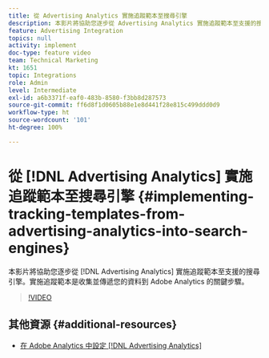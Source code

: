 ```yaml
---
title: 從 Advertising Analytics 實施追蹤範本至搜尋引擎
description: 本影片將協助您逐步從 Advertising Analytics 實施追蹤範本至支援的搜尋引擎。實施追蹤範本是收集並傳遞您的資料到 Adobe Analytics 的關鍵步驟。
feature: Advertising Integration
topics: null
activity: implement
doc-type: feature video
team: Technical Marketing
kt: 1651
topic: Integrations
role: Admin
level: Intermediate
exl-id: a6b3371f-eaf0-483b-8580-f3bb8d287573
source-git-commit: ff6d8f1d0605b88e1e8d441f28e815c499ddd0d9
workflow-type: ht
source-wordcount: '101'
ht-degree: 100%

---
```


# 從 [!DNL Advertising Analytics] 實施追蹤範本至搜尋引擎 {#implementing-tracking-templates-from-advertising-analytics-into-search-engines}

本影片將協助您逐步從 [!DNL Advertising Analytics] 實施追蹤範本至支援的搜尋引擎。實施追蹤範本是收集並傳遞您的資料到 Adobe Analytics 的關鍵步驟。

>[!VIDEO](https://video.tv.adobe.com/v/23120/?quality=12)

## 其他資源 {#additional-resources}

* [在 Adobe Analytics 中設定  [!DNL Advertising Analytics] ](https://helpx.adobe.com/tw/analytics/kt/using/advertising-analytics-feature-video-configure.html)
